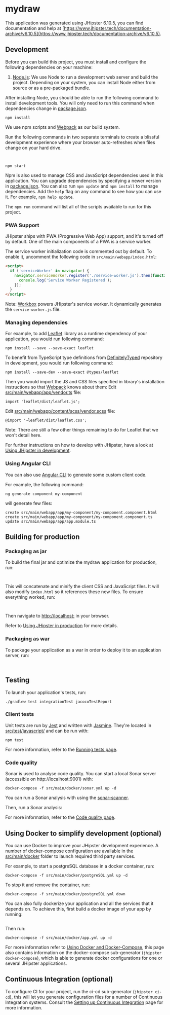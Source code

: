 # mydraw

This application was generated using JHipster 6.10.5, you can find documentation and help at [https://www.jhipster.tech/documentation-archive/v6.10.5](https://www.jhipster.tech/documentation-archive/v6.10.5).

## Development

Before you can build this project, you must install and configure the following dependencies on your machine:

1. [Node.js][]: We use Node to run a development web server and build the project.
   Depending on your system, you can install Node either from source or as a pre-packaged bundle.

After installing Node, you should be able to run the following command to install development tools.
You will only need to run this command when dependencies change in [package.json](package.json).

```
npm install
```

We use npm scripts and [Webpack][] as our build system.

Run the following commands in two separate terminals to create a blissful development experience where your browser
auto-refreshes when files change on your hard drive.

```


npm start
```

Npm is also used to manage CSS and JavaScript dependencies used in this application. You can upgrade dependencies by
specifying a newer version in [package.json](package.json). You can also run `npm update` and `npm install` to manage dependencies.
Add the `help` flag on any command to see how you can use it. For example, `npm help update`.

The `npm run` command will list all of the scripts available to run for this project.

### PWA Support

JHipster ships with PWA (Progressive Web App) support, and it's turned off by default. One of the main components of a PWA is a service worker.

The service worker initialization code is commented out by default. To enable it, uncomment the following code in `src/main/webapp/index.html`:

```html
<script>
  if ('serviceWorker' in navigator) {
    navigator.serviceWorker.register('./service-worker.js').then(function () {
      console.log('Service Worker Registered');
    });
  }
</script>
```

Note: [Workbox](https://developers.google.com/web/tools/workbox/) powers JHipster's service worker. It dynamically generates the `service-worker.js` file.

### Managing dependencies

For example, to add [Leaflet][] library as a runtime dependency of your application, you would run following command:

```
npm install --save --save-exact leaflet
```

To benefit from TypeScript type definitions from [DefinitelyTyped][] repository in development, you would run following command:

```
npm install --save-dev --save-exact @types/leaflet
```

Then you would import the JS and CSS files specified in library's installation instructions so that [Webpack][] knows about them:
Edit [src/main/webapp/app/vendor.ts](src/main/webapp/app/vendor.ts) file:

```
import 'leaflet/dist/leaflet.js';
```

Edit [src/main/webapp/content/scss/vendor.scss](src/main/webapp/content/scss/vendor.scss) file:

```
@import '~leaflet/dist/leaflet.css';
```

Note: There are still a few other things remaining to do for Leaflet that we won't detail here.

For further instructions on how to develop with JHipster, have a look at [Using JHipster in development][].

### Using Angular CLI

You can also use [Angular CLI][] to generate some custom client code.

For example, the following command:

```
ng generate component my-component
```

will generate few files:

```
create src/main/webapp/app/my-component/my-component.component.html
create src/main/webapp/app/my-component/my-component.component.ts
update src/main/webapp/app/app.module.ts
```

## Building for production

### Packaging as jar

To build the final jar and optimize the mydraw application for production, run:

```


```

This will concatenate and minify the client CSS and JavaScript files. It will also modify `index.html` so it references these new files.
To ensure everything worked, run:

```


```

Then navigate to [http://localhost:](http://localhost:) in your browser.

Refer to [Using JHipster in production][] for more details.

### Packaging as war

To package your application as a war in order to deploy it to an application server, run:

```


```

## Testing

To launch your application's tests, run:

```
./gradlew test integrationTest jacocoTestReport
```

### Client tests

Unit tests are run by [Jest][] and written with [Jasmine][]. They're located in [src/test/javascript/](src/test/javascript/) and can be run with:

```
npm test
```

For more information, refer to the [Running tests page][].

### Code quality

Sonar is used to analyse code quality. You can start a local Sonar server (accessible on http://localhost:9001) with:

```
docker-compose -f src/main/docker/sonar.yml up -d
```

You can run a Sonar analysis with using the [sonar-scanner](https://docs.sonarqube.org/display/SCAN/Analyzing+with+SonarQube+Scanner).

Then, run a Sonar analysis:

For more information, refer to the [Code quality page][].

## Using Docker to simplify development (optional)

You can use Docker to improve your JHipster development experience. A number of docker-compose configuration are available in the [src/main/docker](src/main/docker) folder to launch required third party services.

For example, to start a postgreSQL database in a docker container, run:

```
docker-compose -f src/main/docker/postgreSQL.yml up -d
```

To stop it and remove the container, run:

```
docker-compose -f src/main/docker/postgreSQL.yml down
```

You can also fully dockerize your application and all the services that it depends on.
To achieve this, first build a docker image of your app by running:

```

```

Then run:

```
docker-compose -f src/main/docker/app.yml up -d
```

For more information refer to [Using Docker and Docker-Compose][], this page also contains information on the docker-compose sub-generator (`jhipster docker-compose`), which is able to generate docker configurations for one or several JHipster applications.

## Continuous Integration (optional)

To configure CI for your project, run the ci-cd sub-generator (`jhipster ci-cd`), this will let you generate configuration files for a number of Continuous Integration systems. Consult the [Setting up Continuous Integration][] page for more information.

[jhipster homepage and latest documentation]: https://www.jhipster.tech
[jhipster 6.10.5 archive]: https://www.jhipster.tech/documentation-archive/v6.10.5
[using jhipster in development]: https://www.jhipster.tech/documentation-archive/v6.10.5/development/
[using docker and docker-compose]: https://www.jhipster.tech/documentation-archive/v6.10.5/docker-compose
[using jhipster in production]: https://www.jhipster.tech/documentation-archive/v6.10.5/production/
[running tests page]: https://www.jhipster.tech/documentation-archive/v6.10.5/running-tests/
[code quality page]: https://www.jhipster.tech/documentation-archive/v6.10.5/code-quality/
[setting up continuous integration]: https://www.jhipster.tech/documentation-archive/v6.10.5/setting-up-ci/
[node.js]: https://nodejs.org/
[yarn]: https://yarnpkg.org/
[webpack]: https://webpack.github.io/
[angular cli]: https://cli.angular.io/
[browsersync]: https://www.browsersync.io/
[jest]: https://facebook.github.io/jest/
[jasmine]: https://jasmine.github.io/2.0/introduction.html
[protractor]: https://angular.github.io/protractor/
[leaflet]: https://leafletjs.com/
[definitelytyped]: https://definitelytyped.org/
